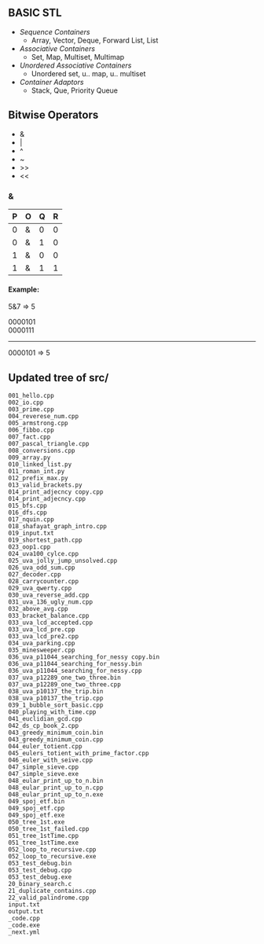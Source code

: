 ## BASIC STL
- *Sequence Containers*
    - Array, Vector, Deque, Forward List, List
- *Associative Containers*
    - Set, Map, Multiset, Multimap
- *Unordered Associative Containers*
    - Unordered set, u.. map, u.. multiset
- *Container Adaptors*
    - Stack, Que, Priority Queue

## Bitwise Operators
- &
- |
- ^
- ~
- \>>
- <<
 
 ### &
| P | O | Q  | R | 
| ------- | --- | --- | --- |
| 0 | & | 0 |  0
| 0 | & | 1 |  0
| 1 | & | 0 |  0
| 1 | & | 1 |  1

#### Example: 
5&7 => 5

0000101 <br/>
0000111
-- --
0000101 => 5

## Updated tree of src/
    001_hello.cpp
    002_io.cpp
    003_prime.cpp
    004_reverese_num.cpp
    005_armstrong.cpp
    006_fibbo.cpp
    007_fact.cpp
    007_pascal_triangle.cpp
    008_conversions.cpp
    009_array.py
    010_linked_list.py
    011_roman_int.py
    012_prefix_max.py
    013_valid_brackets.py
    014_print_adjecncy copy.cpp
    014_print_adjecncy.cpp
    015_bfs.cpp
    016_dfs.cpp
    017_nquin.cpp
    018_shafayat_graph_intro.cpp
    019_input.txt
    019_shortest_path.cpp
    023_oop1.cpp
    024_uva100_cylce.cpp
    025_uva_jolly_jump_unsolved.cpp
    026_uva_odd_sum.cpp
    027_decoder.cpp
    028_carrycounter.cpp
    029_uva_qwerty.cpp
    030_uva_reverse_add.cpp
    031_uva_136_ugly_num.cpp
    032_above_avg.cpp
    033_bracket_balance.cpp
    033_uva_lcd_accepted.cpp
    033_uva_lcd_pre.cpp
    033_uva_lcd_pre2.cpp
    034_uva_parking.cpp
    035_minesweeper.cpp
    036_uva_p11044_searching_for_nessy copy.bin
    036_uva_p11044_searching_for_nessy.bin
    036_uva_p11044_searching_for_nessy.cpp
    037_uva_p12289_one_two_three.bin
    037_uva_p12289_one_two_three.cpp
    038_uva_p10137_the_trip.bin
    038_uva_p10137_the_trip.cpp
    039_1_bubble_sort_basic.cpp
    040_playing_with_time.cpp
    041_euclidian_gcd.cpp
    042_ds_cp_book_2.cpp
    043_greedy_minimum_coin.bin
    043_greedy_minimum_coin.cpp
    044_euler_totient.cpp
    045_eulers_totient_with_prime_factor.cpp
    046_euler_with_seive.cpp
    047_simple_sieve.cpp
    047_simple_sieve.exe
    048_eular_print_up_to_n.bin
    048_eular_print_up_to_n.cpp
    048_eular_print_up_to_n.exe
    049_spoj_etf.bin
    049_spoj_etf.cpp
    049_spoj_etf.exe
    050_tree_1st.exe
    050_tree_1st_failed.cpp
    051_tree_1stTime.cpp
    051_tree_1stTime.exe
    052_loop_to_recursive.cpp
    052_loop_to_recursive.exe
    053_test_debug.bin
    053_test_debug.cpp
    053_test_debug.exe
    20_binary_search.c
    21_duplicate_contains.cpp
    22_valid_palindrome.cpp
    input.txt
    output.txt
    _code.cpp
    _code.exe
    _next.yml